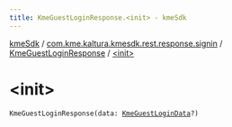```yaml
---
title: KmeGuestLoginResponse.<init> - kmeSdk
---
```


[kmeSdk](../../index.html) / [com.kme.kaltura.kmesdk.rest.response.signin](../index.html) / [KmeGuestLoginResponse](index.html) / [&lt;init&gt;](./-init-.html)

# &lt;init&gt;

`KmeGuestLoginResponse(data: `[`KmeGuestLoginData`](-kme-guest-login-data/index.html)`?)`